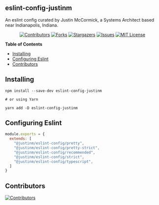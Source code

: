 ## eslint-config-justinm

An eslint config curated by Justin McCormick, a Systems Architect based near Indianapolis, Indiana.

<div style="text-align: center;">

[![Contributors][contributors-shield]][contributors-url]
[![Forks][forks-shield]][forks-url]
[![Stargazers][stars-shield]][stars-url]
[![Issues][issues-shield]][issues-url]
[![MIT License][license-shield]][license-url]

</div>

**Table of Contents**

<!-- toc -->

- [Installing](#Installing)
- [Configuring Eslint](#configuring-eslint)
- [Contributors](#contributors)

<!-- tocstop -->


## Installing

```shell
npm install --save-dev eslint-config-justinm

# or using Yarn

yarn add -D eslint-config-justinm
```

## Configuring Eslint

```javascript
module.exports = {
  extends: [
    "@justinm/eslint-config/pretty",
    "@justinm/eslint-config/pretty-strict",
    "@justinm/eslint-config/recommended",
    "@justinm/eslint-config/strict",
    "@justinm/eslint-config/typescript",
  ]
}
```

## Contributors

[![Contributors][contributors-avatars]][contributors-url]

[contributors-avatars]: https://contrib.rocks/image?repo=justinm/eslint-config-justinm
[contributors-shield]: https://img.shields.io/github/contributors/justinm/eslint-config-justinm.svg?style=for-the-badge
[contributors-url]: https://github.com/justinm/eslint-config-justinm/graphs/contributors
[forks-shield]: https://img.shields.io/github/forks/justinm/eslint-config-justinm.svg?style=for-the-badge
[forks-url]: https://github.com/justinm/eslint-config-justinm/network/members
[stars-shield]: https://img.shields.io/github/stars/justinm/eslint-config-justinm.svg?style=for-the-badge
[stars-url]: https://github.com/justinm/eslint-config-justinm/stargazers
[issues-shield]: https://img.shields.io/github/issues/justinm/eslint-config-justinm.svg?style=for-the-badge
[issues-url]: https://github.com/justinm/eslint-config-justinm/issues
[license-shield]: https://img.shields.io/github/license/justinm/eslint-config-justinm.svg?style=for-the-badge
[license-url]: https://github.com/justinm/eslint-config-justinm/blob/master/LICENSE.md